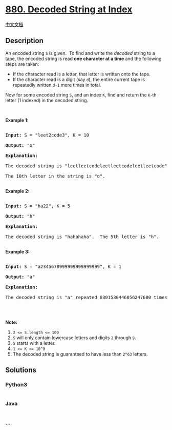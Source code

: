 # [880. Decoded String at Index](https://leetcode.com/problems/decoded-string-at-index)

[中文文档](/solution/0800-0899/0880.Decoded%20String%20at%20Index/README.md)

## Description

<p>An encoded string <code>S</code> is given.&nbsp; To find and write the <em>decoded</em> string to a tape, the encoded string is read <strong>one character at a time</strong>&nbsp;and the following steps are taken:</p>

<ul>
    <li>If the character read is a letter, that letter is written onto the tape.</li>
    <li>If the character read is a digit (say <code>d</code>), the entire current tape is repeatedly written&nbsp;<code>d-1</code>&nbsp;more times in total.</li>
</ul>

<p>Now for some encoded string <code>S</code>, and an index <code>K</code>, find and return the <code>K</code>-th letter (1 indexed) in the decoded string.</p>

<p>&nbsp;</p>

<div>

<p><strong>Example 1:</strong></p>

<pre>

<strong>Input: </strong>S = <span id="example-input-1-1">&quot;leet2code3&quot;</span>, K = <span id="example-input-1-2">10</span>

<strong>Output: </strong><span id="example-output-1">&quot;o&quot;</span>

<strong>Explanation: </strong>

The decoded string is &quot;leetleetcodeleetleetcodeleetleetcode&quot;.

The 10th letter in the string is &quot;o&quot;.

</pre>

<div>

<p><strong>Example 2:</strong></p>

<pre>

<strong>Input: </strong>S = <span id="example-input-2-1">&quot;ha22&quot;</span>, K = <span id="example-input-2-2">5</span>

<strong>Output: </strong><span id="example-output-2">&quot;h&quot;</span>

<strong>Explanation: </strong>

The decoded string is &quot;hahahaha&quot;.  The 5th letter is &quot;h&quot;.

</pre>

<div>

<p><strong>Example 3:</strong></p>

<pre>

<strong>Input: </strong>S = <span id="example-input-3-1">&quot;a2345678999999999999999&quot;</span>, K = <span id="example-input-3-2">1</span>

<strong>Output: </strong><span id="example-output-3">&quot;a&quot;</span>

<strong>Explanation: </strong>

The decoded string is &quot;a&quot; repeated 8301530446056247680 times.  The 1st letter is &quot;a&quot;.

</pre>

<p>&nbsp;</p>

<p><strong>Note:</strong></p>

<ol>
    <li><code>2 &lt;= S.length &lt;= 100</code></li>
    <li><code>S</code>&nbsp;will only contain lowercase letters and digits <code>2</code> through <code>9</code>.</li>
    <li><code>S</code>&nbsp;starts with a letter.</li>
    <li><code>1 &lt;= K &lt;= 10^9</code></li>
    <li>The decoded string is guaranteed to have less than <code>2^63</code> letters.</li>
</ol>

</div>

</div>

</div>

## Solutions

<!-- tabs:start -->

### **Python3**

```python

```

### **Java**

```java

```

### **...**

```

```

<!-- tabs:end -->
